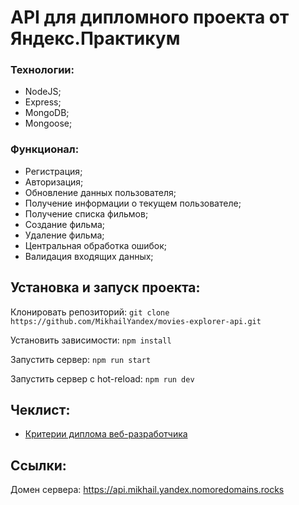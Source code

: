 # API для дипломного проекта от Яндекс.Практикум

### Технологии:
+ NodeJS;
+ Express;
+ MongoDB;
+ Mongoose;

### Функционал: 

+ Регистрация;
+ Авторизация;
+ Обновление данных пользователя;
+ Получение информации о текущем пользователе;
+ Получение списка фильмов;
+ Создание фильма;
+ Удаление фильма;
+ Центральная обработка ошибок;
+ Валидация входящих данных;
  
## Установка и запуск проекта:
Клонировать репозиторий: `git clone https://github.com/MikhailYandex/movies-explorer-api.git`

Установить зависимости: `npm install`

Запустить сервер: `npm run start`

Запустить сервер с hot-reload: `npm run dev`

## Чеклист:
- [Критерии диплома веб-разработчика](https://code.s3.yandex.net/web-developer/static/new-program/web-diploma-criteria-2.0/index.html)

## Ссылки:
Домен сервера: https://api.mikhail.yandex.nomoredomains.rocks
